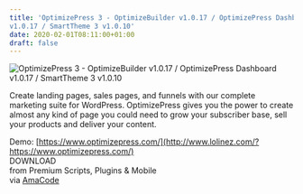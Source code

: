 ```yaml
---
title: 'OptimizePress 3 - OptimizeBuilder v1.0.17 / OptimizePress Dashboard
v1.0.17 / SmartTheme 3 v1.0.10'
date: 2020-02-01T08:11:00+01:00
draft: false
---
```


![OptimizePress 3 - OptimizeBuilder v1.0.17 / OptimizePress Dashboard v1.0.17 / SmartTheme 3 v1.0.10](http://www.codelist.cc/uploads/posts/2020-02/1580540504_optimizepress.jpg "OptimizePress 3 - OptimizeBuilder v1.0.17 / OptimizePress Dashboard v1.0.17 / SmartTheme 3 v1.0.10")  
  
Create landing pages, sales pages, and funnels with our complete marketing suite for WordPress. OptimizePress gives you the power to create almost any kind of page you could need to grow your subscriber base, sell your products and deliver your content.  
  
Demo: [https://www.optimizepress.com/](http://www.lolinez.com/?https://www.optimizepress.com/)  
DOWNLOAD  
from Premium Scripts, Plugins & Mobile  
via [AmaCode](https://amazcode.ooo)